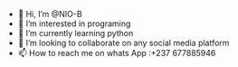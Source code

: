 - 👋 Hi, I’m @NIO-B
- 👀 I’m interested in programing
- 🌱 I’m currently learning python
- 💞️ I’m looking to collaborate on any social media platform 
- 📫 How to reach me on whats App :+237 677885946

<!---
NIO-B/NIO-B is a ✨ special ✨ repository because its `README.md` (this file) appears on your GitHub profile.
You can click the Preview link to take a look at your changes.
--->
